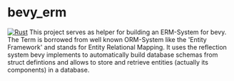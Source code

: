 # bevy_erm
[![Rust](https://github.com/thorbenbaerentson/bevy_erm/actions/workflows/rust.yml/badge.svg)](https://github.com/thorbenbaerentson/bevy_erm/actions/workflows/rust.yml)
This project serves as helper for building an ERM-System for bevy. The Term is borrowed from well known ORM-System like the 'Entity Framework' and stands for Entity Relational Mapping. It uses the reflection system bevy implements to automatically build database schemas from struct defintions and allows to store and retrieve entities (actually its components) in a database. 

